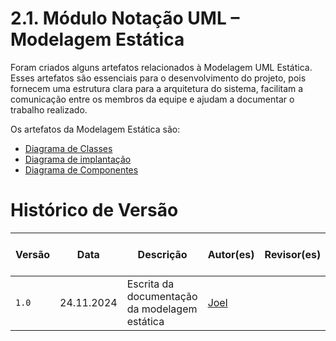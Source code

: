 # 2.1. Módulo Notação UML – Modelagem Estática

Foram criados alguns artefatos relacionados à Modelagem UML Estática. Esses artefatos são essenciais para o desenvolvimento do projeto, pois fornecem uma estrutura clara para a arquitetura do sistema, facilitam a comunicação entre os membros da equipe e ajudam a documentar o trabalho realizado.

Os artefatos da Modelagem Estática são:

- [Diagrama de Classes](/Modelagem/2.1.1.DiagramaDeClasses.md)
- [Diagrama de implantação](/Modelagem/2.1.2.diagrama-de-implantacao.md)
- [Diagrama de Componentes](/Modelagem/2.1.3.DiagramaDeComponentes.md)


# Histórico de Versão
| Versão | Data | Descrição | Autor(es) | Revisor(es) | Detalhes da Revisão|
|------|--------|-----------|-----------| ----------- | -------------------|
| `1.0` | 24.11.2024 | Escrita da documentação da modelagem estática | [Joel][JoelGH] | | |



[AnaGH]: https://github.com/analufernanndess
[CainaGH]: https://github.com/freitasc
[ClaudioGH]: https://github.com/claudiohsc
[EliasGH]: https://github.com/EliasOliver21
[GuilhermeGH]: https://github.com/gmeister18
[JoelGH]: https://github.com/JoelSRangel
[KathlynGH]: https://github.com/klmurussi
[PabloGH]: https://github.com/pabloheika
[PedroRGH]: https://github.com/pedro-rodiguero
[PedroPGH]: https://github.com/Pedrin0030
[SamuelGH]: https://github.com/samuelalvess
[TalesGH]: https://github.com/TalesRG